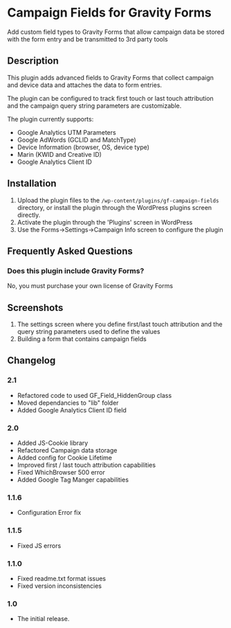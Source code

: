 # Campaign Fields for Gravity Forms

Add custom field types to Gravity Forms that allow campaign data be stored with the form entry and be transmitted to 3rd party tools

## Description

This plugin adds advanced fields to Gravity Forms that collect campaign and device data and attaches the data to form entries.

The plugin can be configured to track first touch or last touch attribution and the campaign query string parameters are customizable.

The plugin currently supports:

* Google Analytics UTM Parameters
* Google AdWords (GCLID and MatchType)
* Device Information (browser, OS, device type)
* Marin (KWID and Creative ID)
* Google Analytics Client ID

## Installation

1. Upload the plugin files to the `/wp-content/plugins/gf-campaign-fields` directory, or install the plugin through the WordPress plugins screen directly.
2. Activate the plugin through the 'Plugins' screen in WordPress
3. Use the Forms->Settings->Campaign Info screen to configure the plugin

## Frequently Asked Questions

### Does this plugin include Gravity Forms?

No, you must purchase your own license of Gravity Forms


## Screenshots

1. The settings screen where you define first/last touch attribution and the query string parameters used to define the values
2. Building a form that contains campaign fields

## Changelog

### 2.1
* Refactored code to used GF_Field_HiddenGroup class
* Moved dependancies to "lib" folder
* Added Google Analytics Client ID field

### 2.0
* Added JS-Cookie library
* Refactored Campaign data storage
* Added config for Cookie Lifetime
* Improved first / last touch attribution capabilities
* Fixed WhichBrowser 500 error
* Added Google Tag Manger capabilities

### 1.1.6
* Configuration Error fix

### 1.1.5
* Fixed JS errors

### 1.1.0
* Fixed readme.txt format issues
* Fixed version inconsistencies

### 1.0
* The initial release.
